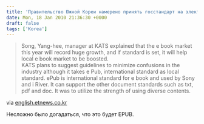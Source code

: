 ```yaml
---
title: 'Правительство Южной Кореи намерено принять госстандарт на электронные книги'
date: Mon, 18 Jan 2010 21:36:30 +0000
draft: false
tags: ['Korea']
---
```


> Song, Yang-hee, manager at KATS explained that the e book market this year will record huge growth, and if standard is set, it will help local e book market to be boosted.  
> KATS plans to suggest guidelines to minimize confusions in the industry although it takes e Pub, international standard as local standard. ePub is international standard for e book and used by Sony and i River. It can support the other document standards such as txt, pdf and doc. It was to utilize the strength of using diverse contents.

via [english.etnews.co.kr](http://english.etnews.co.kr/news/detail.html?id=201001180004)

Несложно было догадаться, что это будет EPUB.